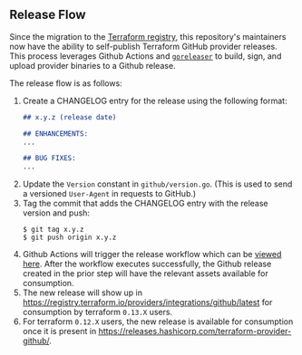 ## Release Flow

Since the migration to the [Terraform registry](https://registry.terraform.io/), this repository's maintainers now have
the ability to self-publish Terraform GitHub provider releases. This process leverages Github Actions
and [`goreleaser`](https://github.com/goreleaser/goreleaser) to build, sign, and upload provider binaries to a Github release.

The release flow is as follows:
1. Create a CHANGELOG entry for the release using the following format:
    ```markdown
    ## x.y.z (release date)

    ## ENHANCEMENTS:
    ...

    ## BUG FIXES:
    ...
    ```
1. Update the `Version` constant in `github/version.go`. (This is used to send a versioned `User-Agent` in requests to GitHub.)
1. Tag the commit that adds the CHANGELOG entry with the release version and push:
    ```shell
    $ git tag x.y.z
    $ git push origin x.y.z
    ```
1. Github Actions will trigger the release workflow which can be
[viewed here](https://github.com/integrations/terraform-provider-github/actions?query=workflow%3Arelease).
After the workflow executes successfully, the Github release created in the prior step will
have the relevant assets available for consumption.
1. The new release will show up in https://registry.terraform.io/providers/integrations/github/latest for consumption
by terraform `0.13.X` users.
1. For terraform `0.12.X` users, the new release is available for consumption once it is present in
https://releases.hashicorp.com/terraform-provider-github/.
